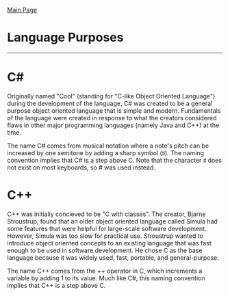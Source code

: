 [Main Page](README.md)

# Language Purposes
-------------------------
C#
===
Originally named "Cool" (standing for "C-like Object Oriented Language") during the development of the language, C# was created to be a general purpose object oriented language that is simple and modern. Fundamentals of the language were created in response to what the creators considered flaws in other major programming languages (namely Java and C++) at the time.

The name C# comes from musical notation where a note's pitch can be increased by one semitone by adding a sharp symbol (&#9839;). The naming convention implies that C# is a step above C.
	Note that the character &#9839; does not exist on most keyboards, so # was used instead.

C++
===

C++ was initialiy concieved to be "C with classes". The creator, Bjarne Stroustrup, found that an older object oriented language called Simula had some features that were helpful for large-scale software development. However, Simula was too slow for practical use. Stroustrup wanted to introduce object oriented concepts to an existing language that was fast enough to be used in software development. He chose C as the base language because it was widely used, fast, portable, and general-purpose.

The name C++ comes from the ++ operator in C, which increments a variable by adding 1 to its value. Much like C#, this naming convention implies that C++ is a step above C.